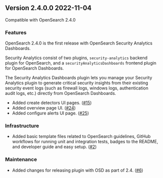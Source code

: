 ## Version 2.4.0.0 2022-11-04

Compatible with OpenSearch 2.4.0

### Features
OpenSearch 2.4.0 is the first release with OpenSearch Security Analytics Dashboards.

Security Analytics consist of two plugins, `security-analytics` backend plugin for OpenSearch, and a `securityAnalyticsDashboards` frontend plugin for OpenSearch Dashboards.

The Security Analytics Dashboards plugin lets you manage your Security Analytics plugin to generate critical security insights from their existing security event logs (such as firewall logs, windows logs, authentication audit logs, etc.) directly from OpenSearch Dashboards.
* Added create detectors UI pages. ([#15](https://github.com/opensearch-project/security-analytics-dashboards-plugin/pull/15))
* Added overview page UI. ([#24](https://github.com/opensearch-project/security-analytics-dashboards-plugin/pull/24))
* Added configure alerts UI page. ([#25](https://github.com/opensearch-project/security-analytics-dashboards-plugin/pull/25))

### Infrastructure
* Added basic template files related to OpenSearch guidelines, GitHub workflows for running unit and integration tests, badges to the README, and developer guide and easy setup. ([#2](https://github.com/opensearch-project/security-analytics-dashboards-plugin/pull/2))

### Maintenance
* Added changes for releasing plugin with OSD as part of 2.4. ([#6](https://github.com/opensearch-project/security-analytics-dashboards-plugin/pull/6))
